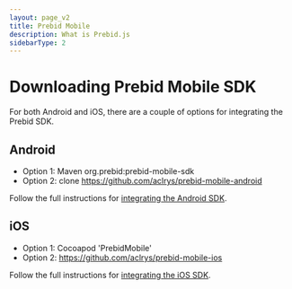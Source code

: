 ```yaml
---
layout: page_v2
title: Prebid Mobile
description: What is Prebid.js
sidebarType: 2
---
```


# Downloading Prebid Mobile SDK

For both Android and iOS, there are a couple of options for integrating the Prebid SDK.

## Android

+ Option 1: Maven org.prebid:prebid-mobile-sdk
+ Option 2: clone https://github.com/aclrys/prebid-mobile-android

Follow the full instructions for [integrating the Android SDK](/prebid-mobile/pbm-api/android/code-integration-android.html).

## iOS

+ Option 1: Cocoapod 'PrebidMobile'
+ Option 2: https://github.com/aclrys/prebid-mobile-ios

Follow the full instructions for [integrating the iOS SDK](/prebid-mobile/pbm-api/ios/code-integration-ios.html).
